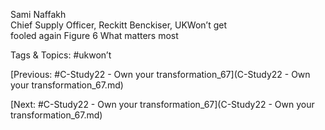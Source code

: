  
Sami Naffakh  
Chief Supply Officer, Reckitt Benckiser, UKWon’t get  
fooled again Figure 6
What matters most

   Tags & Topics:
   #ukwon’t

[Previous: #C-Study22 - Own your transformation_67](C-Study22 - Own your transformation_67.md)

[Next: #C-Study22 - Own your transformation_67](C-Study22 - Own your transformation_67.md)